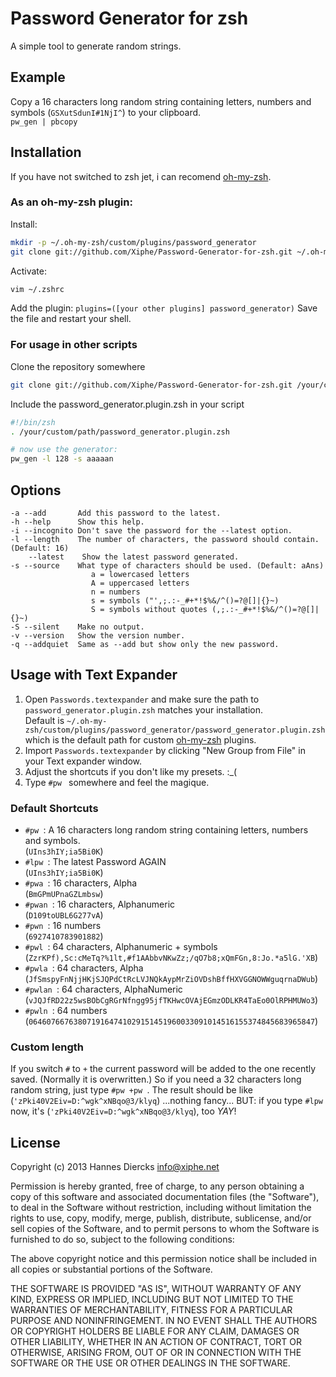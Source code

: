 Password Generator for zsh
==========================

A simple tool to generate random strings.


Example
-------

Copy a 16 characters long random string containing letters, numbers
and symbols (`GSXutSdunI#1NjI^`) to your clipboard.  
`pw_gen | pbcopy`


Installation
------------

If you have not switched to zsh jet, i can recomend [oh-my-zsh](https://github.com/robbyrussell/oh-my-zsh).

### As an oh-my-zsh plugin:

Install:
```zsh
mkdir -p ~/.oh-my-zsh/custom/plugins/password_generator
git clone git://github.com/Xiphe/Password-Generator-for-zsh.git ~/.oh-my-zsh/custom/plugins/password_generator
```
Activate:
```zsh
vim ~/.zshrc
```
Add the plugin: `plugins=([your other plugins] password_generator)`
Save the file and restart your shell.

### For usage in other scripts

Clone the repository somewhere
```zsh
git clone git://github.com/Xiphe/Password-Generator-for-zsh.git /your/custom/path
```
Include the password_generator.plugin.zsh in your script
```zsh
#!/bin/zsh
. /your/custom/path/password_generator.plugin.zsh

# now use the generator:
pw_gen -l 128 -s aaaaan
```


Options
-------

```
-a --add       Add this password to the latest.
-h --help      Show this help.
-i --incognito Don't save the password for the --latest option.
-l --length    The number of characters, the password should contain. (Default: 16)
    --latest    Show the latest password generated.
-s --source    What type of characters should be used. (Default: aAns)
                  a = lowercased letters
                  A = uppercased letters
                  n = numbers
                  s = symbols ("',;.:-_#+*!$%&/^()=?@[]|{}~)
                  S = symbols without quotes (,;.:-_#+*!$%&/^()=?@[]|{}~)
-S --silent    Make no output.
-v --version   Show the version number.
-q --addquiet  Same as --add but show only the new password.
```

Usage with Text Expander
------------------------

1. Open `Passwords.textexpander` and make sure the path to `password_generator.plugin.zsh`
   matches your installation.  
   Default is `~/.oh-my-zsh/custom/plugins/password_generator/password_generator.plugin.zsh`
   which is the default path for custom [oh-my-zsh](https://github.com/robbyrussell/oh-my-zsh)
   plugins.
2. Import `Passwords.textexpander` by clicking "New Group from File" in your Text expander window.
3. Adjust the shortcuts if you don't like my presets. :_(
4. Type `#pw ` somewhere and feel the magique.

### Default Shortcuts

* `#pw `: A 16 characters long random string containing letters, numbers
and symbols.  
  (`UIns3hIY;ia5Bi0K`)
* `#lpw `: The latest Password AGAIN  
  (`UIns3hIY;ia5Bi0K`)
* `#pwa `: 16 characters, Alpha  
  (`BmGPmUPnaGZLmbsw`)
* `#pwan `: 16 characters, Alphanumeric  
  (`D109toUBL6G277vA`)
* `#pwn `: 16 numbers  
  (`6927410783901882`)
* `#pwl `: 64 characters, Alphanumeric + symbols  
  (`ZzrKPf),Sc:cMeTq?%1lt,#f1AAbbvNKwZz;/qO7b8;xQmFGn,8:Jo.*a5lG.'XB`)
* `#pwla `: 64 characters, Alpha  
  (`JfSmspyFnNjjHKjSJQPdCtRcLVJNQkAypMrZiOVDshBffHXVGGNOWWguqrnaDWub`)
* `#pwlan `: 64 characters, AlphaNumeric  
  (`vJQJfRD22z5wsBObCgRGrNfngg95jfTKHwcOVAjEGmzODLKR4TaEo0OlRPHMUWo3`)
* `#pwln `: 64 numbers  
  (`0646076676380719164741029151451960033091014516155374845683965847`)

### Custom length

If you switch `#` to `+` the current password will be added to the one recently
saved. (Normally it is overwritten.)
So if you need a 32 characters long random string, just type `#pw +pw `.
The result should be like (`'zPki40V2Eiv=D:^wgk^xNBqo@3/klyq`) ...nothing fancy...
BUT: if you type `#lpw` now, it's (`'zPki40V2Eiv=D:^wgk^xNBqo@3/klyq`), too *YAY*!



License
-------
Copyright (c) 2013 Hannes Diercks <info@xiphe.net>

Permission is hereby granted, free of charge, to any person obtaining a copy
of this software and associated documentation files (the "Software"), to deal
in the Software without restriction, including without limitation the rights
to use, copy, modify, merge, publish, distribute, sublicense, and/or sell
copies of the Software, and to permit persons to whom the Software is
furnished to do so, subject to the following conditions:

The above copyright notice and this permission notice shall be included in
all copies or substantial portions of the Software.

THE SOFTWARE IS PROVIDED "AS IS", WITHOUT WARRANTY OF ANY KIND, EXPRESS OR
IMPLIED, INCLUDING BUT NOT LIMITED TO THE WARRANTIES OF MERCHANTABILITY,
FITNESS FOR A PARTICULAR PURPOSE AND NONINFRINGEMENT. IN NO EVENT SHALL THE
AUTHORS OR COPYRIGHT HOLDERS BE LIABLE FOR ANY CLAIM, DAMAGES OR OTHER
LIABILITY, WHETHER IN AN ACTION OF CONTRACT, TORT OR OTHERWISE, ARISING FROM,
OUT OF OR IN CONNECTION WITH THE SOFTWARE OR THE USE OR OTHER DEALINGS IN
THE SOFTWARE.